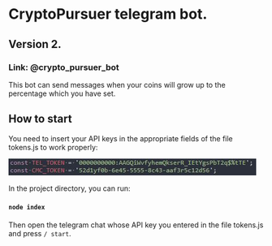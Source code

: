 # CryptoPursuer telegram bot.

## Version 2.
### Link: @crypto_pursuer_bot

This bot can send messages when your coins will grow up to the percentage which you have set.

## How to start

You need to insert your API keys in the appropriate fields of the file tokens.js to work properly:

![Photo](/assets/images/Capture..JPG)

In the project directory, you can run:
#### `node index`

Then open the telegram chat whose API key you entered in the file tokens.js and press `/ start`.
